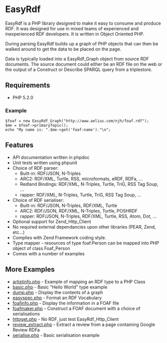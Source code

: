 EasyRdf
=======
EasyRdf is a PHP library designed to make it easy to consume and produce RDF. It
was designed for use in mixed teams of experienced and inexperienced RDF
developers. It is written in Object Oriented PHP.

During parsing EasyRdf builds up a graph of PHP objects that can then be walked
around to get the data to be placed on the page.

Data is typically loaded into a EasyRdf_Graph object from source RDF documents.
The source document could either be an RDF file on the web or the output of a
Construct or Describe SPARQL query from a triplestore.


Requirements
------------

* PHP 5.2.0

### Example ###

    $foaf = new EasyRdf_Graph("http://www.aelius.com/njh/foaf.rdf");
    $me = $foaf->primaryTopic();
    echo "My name is: ".$me->get('foaf:name')."\n";


Features
--------

* API documentation written in phpdoc
* Unit tests written using phpunit
* Choice of RDF parser:
  * Built-in: RDF/JSON, N-Triples
  * ARC2: RDF/XML, Turtle, RSS, microformats, eRDF, RDFa, ...
  * Redland Bindings: RDF/XML, N-Triples, Turtle, TriG, RSS Tag Soup, ...
  * rapper: RDF/XML, N-Triples, Turtle, TriG, RSS Tag Soup, ...
* Choice of RDF serialiser:
  * Built-in: RDF/JSON, N-Triples, RDF/XML, Turtle
  * ARC2: RDF/JSON, RDF/XML, N-Triples, Turtle, POSHRDF
  * rapper: RDF/JSON, N-Triples, RDF/XML, Turtle, RSS, Atom, Dot, ...
* Optional support for Zend_Http_Client
* No required external dependancies upon other libraries (PEAR, Zend, etc...)
* Complies with Zend Framework coding style.
* Type mapper - resources of type foaf:Person can be mapped into PHP object of class Foaf_Person
* Comes with a number of examples


More Examples
-------------

* [artistinfo.php](http://github.com/njh/easyrdf/blob/master/examples/artistinfo.php#path) - Example of mapping an RDF type to a PHP Class
* [basic.php](http://github.com/njh/easyrdf/blob/master/examples/basic.php#path) - Basic "Hello World" type example
* [dump.php](http://github.com/njh/easyrdf/blob/master/examples/dump.php#path) - Display the contents of a graph
* [easyspec.php](http://github.com/njh/easyrdf/blob/master/examples/easyspec.php#path) - Format an RDF Vocabulary
* [foafinfo.php](http://github.com/njh/easyrdf/blob/master/examples/foafinfo.php#path) - Display the information in a FOAF file
* [foafmaker.php](http://github.com/njh/easyrdf/blob/master/examples/foafmaker.php#path) - Construct a FOAF document with a choice of serialisations
* [httpget.php](http://github.com/njh/easyrdf/blob/master/examples/httpget.php#path) - No RDF, just test EasyRdf_Http_Client
* [review_extract.php](http://github.com/njh/easyrdf/blob/master/examples/review_extract.php#path) - Extract a review from a page containing Google Review RDFa
* [serialise.php](http://github.com/njh/easyrdf/blob/master/examples/serialise.php#path) - Basic serialisation example
